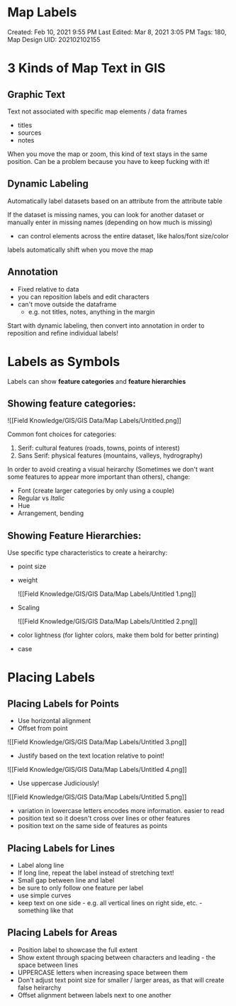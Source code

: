 # Map Labels

Created: Feb 10, 2021 9:55 PM
Last Edited: Mar 8, 2021 3:05 PM
Tags: 180, Map Design
UID: 202102102155

# 3 Kinds of Map Text in GIS

## Graphic Text

Text not associated with specific map elements / data frames

- titles
- sources
- notes

When you move the map or zoom, this kind of text stays in the same position. Can be a problem because you have to keep fucking with it!

## Dynamic Labeling

Automatically label datasets based on an attribute from the attribute table

If the dataset is missing names, you can look for another dataset or manually enter in missing names (depending on how much is missing)

- can control elements across the entire dataset, like halos/font size/color

labels automatically shift when you move the map

## Annotation

- Fixed relative to data
- you can reposition labels and edit characters
- can't move outside the dataframe
    - e.g. not titles, notes, anything in the margin

Start with dynamic labeling, then convert into annotation in order to reposition and refine individual labels!

# Labels as Symbols

Labels can show **feature categories** and **feature hierarchies**

## **Showing feature categories:**

![[Field Knowledge/GIS/GIS Data/Map Labels/Untitled.png]]

Common font choices for categories:

1. Serif: cultural features (roads, towns, points of interest)
2. Sans Serif: physical features (mountains, valleys, hydrography)

In order to avoid creating a visual heirarchy (Sometimes we don't want some features to appear more important than others), change:

- Font (create larger categories by only using a couple)
- Regular vs *Italic*
- Hue
- Arrangement, bending

## Showing Feature Hierarchies:

Use specific type characteristics to create a heirarchy:

- point size
- weight

    ![[Field Knowledge/GIS/GIS Data/Map Labels/Untitled 1.png]]

- Scaling

    ![[Field Knowledge/GIS/GIS Data/Map Labels/Untitled 2.png]]

- color lightness (for lighter colors, make them bold for better printing)
- case

# Placing Labels

## Placing Labels for Points

- Use horizontal alignment
- Offset from point

![[Field Knowledge/GIS/GIS Data/Map Labels/Untitled 3.png]]

- Justify based on the text location relative to point!

![[Field Knowledge/GIS/GIS Data/Map Labels/Untitled 4.png]]

- Use uppercase Judiciously!

![[Field Knowledge/GIS/GIS Data/Map Labels/Untitled 5.png]]

- variation in lowercase letters encodes more information. easier to read
- position text so it doesn't cross over lines or other features
- position text on the same side of features as points

## Placing Labels for Lines

- Label along line
- If long line, repeat the label instead of stretching text!
- Small gap between line and label
- be sure to only follow one feature per label
- use simple curves
- keep text on one side - e.g. all vertical lines on right side, etc. - something like that

## Placing Labels for Areas

- Position label to showcase the full extent
- Show extent through spacing between characters and leading - the space between lines
- UPPERCASE letters when increasing space between them
- Don't adjust text point size for smaller / larger areas, as that will create false heirarchy
- Offset alignment between labels next to one another